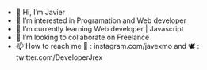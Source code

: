 - 👋 Hi, I’m Javier
- 👀 I’m interested in Programation and Web developer
- 🌱 I’m currently learning Web developer | Javascript
- 💞️ I’m looking to collaborate on Freelance
- 📫 How to reach me 📸 : instagram.com/javexmo and 🕊️ : twitter.com/DeveloperJrex

<!---
jotarexx/jotarexx is a ✨ special ✨ repository because its `README.md` (this file) appears on your GitHub profile.
You can click the Preview link to take a look at your changes.
--->
